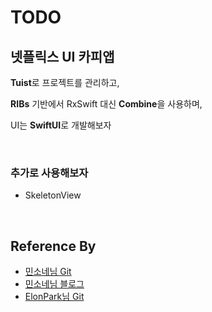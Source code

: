 # TODO
## 넷플릭스 UI 카피앱
**Tuist**로 프로젝트를 관리하고,

**RIBs** 기반에서 RxSwift 대신 **Combine**을 사용하며,

UI는 **SwiftUI**로 개발해보자

<br>

### 추가로 사용해보자
- SkeletonView

<br>

## Reference By
- [민소네님 Git](https://github.com/minsOne/iOSApplicationTemplate)
- [민소네님 블로그](https://minsone.github.io/archive)
- [ElonPark님 Git](https://github.com/ElonPark/RIBsReactorKit)
